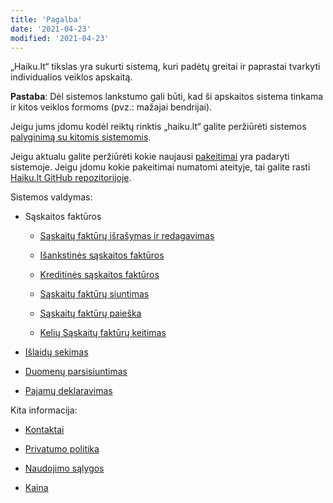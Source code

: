 ```yaml
---
title: 'Pagalba'
date: '2021-04-23'
modified: '2021-04-23'
---
```


„Haiku.lt“ tikslas yra sukurti sistemą, kuri padėtų greitai ir
paprastai tvarkyti individualios veiklos apskaitą.

**Pastaba**: Dėl sistemos lankstumo gali būti, kad ši apskaitos
sistema tinkama ir kitos veiklos formoms (pvz.: mažajai
bendrijai).

Jeigu jums įdomu kodėl reiktų rinktis „haiku.lt“ galite peržiūrėti
sistemos [palyginimą su kitomis
sistemomis](/straipsniai/palyginimas).

Jeigu aktualu galite peržiūrėti kokie naujausi
[pakeitimai](/straipsniai/pakeitimai) yra padaryti sistemoje.
Jeigu įdomu kokie pakeitimai numatomi ateityje, tai galite rasti
[Haiku.lt GitHub
repozitorijoje](https://github.com/daliusd/apskaita/issues).

Sistemos valdymas:

- Sąskaitos faktūros

  - [Sąskaitų faktūrų išrašymas ir
    redagavimas](/straipsniai/saskaitos-fakturos)

  - [Išankstinės sąskaitos
    faktūros](/straipsniai/isankstines-saskaitos-fakturos)

  - [Kreditinės sąskaitos
    faktūros](/straipsniai/kreditines-saskaitos-fakturos)

  - [Sąskaitų faktūrų siuntimas](/straipsniai/saskaitu-fakturu-siuntimas)

  - [Sąskaitų faktūrų
    paieška](/straipsniai/saskaitu-fakturu-paieska)

  - [Kelių Sąskaitų faktūrų keitimas](/straipsniai/keliu-saskaitu-keitimas)

- [Išlaidų sekimas](/straipsniai/islaidu-sekimas)

- [Duomenų parsisiuntimas](/straipsniai/duomenu-parsisiuntimas)

- [Pajamų deklaravimas](/straipsniai/deklaravimas)

Kita informacija:

- [Kontaktai](/kontaktai)

- [Privatumo politika](/privatumas)

- [Naudojimo sąlygos](/naudojimas)

- [Kaina](/kaina)
